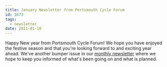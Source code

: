 ```yaml
---
title: January Newsletter from Portsmouth Cycle Forum
id: 1673
tags:
  - newsletter
date: 2011-01-10
---
```


Happy New year from Portsmouth Cycle Forum! We hope you have enjoyed the festive season and that you're looking forward to and exciting year ahead. We've another bumper issue in our [monthly newsletter](/public/assets/docs/PCF-Newsletter-January-2011.pdf) where we hope to keep you informed of what's been going on and what is planned.